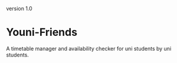 version 1.0
# Youni-Friends
A timetable manager and availability checker for uni students by uni students.
